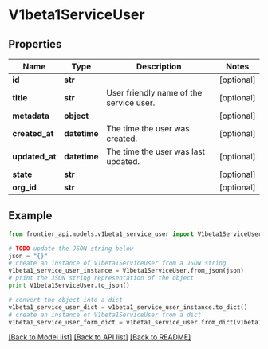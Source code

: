# V1beta1ServiceUser


## Properties
Name | Type | Description | Notes
------------ | ------------- | ------------- | -------------
**id** | **str** |  | [optional] 
**title** | **str** | User friendly name of the service user. | [optional] 
**metadata** | **object** |  | [optional] 
**created_at** | **datetime** | The time the user was created. | [optional] 
**updated_at** | **datetime** | The time the user was last updated. | [optional] 
**state** | **str** |  | [optional] 
**org_id** | **str** |  | [optional] 

## Example

```python
from frontier_api.models.v1beta1_service_user import V1beta1ServiceUser

# TODO update the JSON string below
json = "{}"
# create an instance of V1beta1ServiceUser from a JSON string
v1beta1_service_user_instance = V1beta1ServiceUser.from_json(json)
# print the JSON string representation of the object
print V1beta1ServiceUser.to_json()

# convert the object into a dict
v1beta1_service_user_dict = v1beta1_service_user_instance.to_dict()
# create an instance of V1beta1ServiceUser from a dict
v1beta1_service_user_form_dict = v1beta1_service_user.from_dict(v1beta1_service_user_dict)
```
[[Back to Model list]](../README.md#documentation-for-models) [[Back to API list]](../README.md#documentation-for-api-endpoints) [[Back to README]](../README.md)


